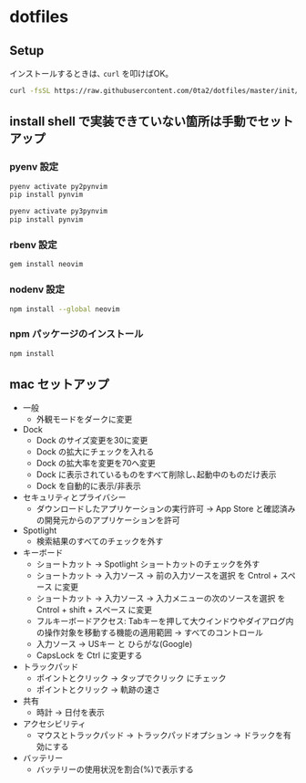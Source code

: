 # dotfiles

## Setup

インストールするときは､ `curl` を叩けばOK。

```bash
curl -fsSL https://raw.githubusercontent.com/0ta2/dotfiles/master/init/install | bash
```

## install shell で実装できていない箇所は手動でセットアップ

### pyenv 設定

```bash
pyenv activate py2pynvim
pip install pynvim

pyenv activate py3pynvim
pip install pynvim
```

### rbenv 設定

```bash
gem install neovim
```

### nodenv 設定

```bash
npm install --global neovim
```

### npm パッケージのインストール

```bash
npm install
```

## mac セットアップ

- 一般
  - 外観モードをダークに変更
- Dock
  - Dock のサイズ変更を30に変更
  - Dock の拡大にチェックを入れる
  - Dock の拡大率を変更を70へ変更
  - Dock に表示されているものをすべて削除し､起動中のものだけ表示
  - Dock を自動的に表示/非表示
- セキュリティとプライバシー
  - ダウンロードしたアプリケーションの実行許可 -> App Store と確認済みの開発元からのアプリケーションを許可
- Spotlight
  - 検索結果のすべてのチェックを外す
- キーボード
  - ショートカット -> Spotlight ショートカットのチェックを外す
  - ショートカット -> 入力ソース -> 前の入力ソースを選択 を Cntrol + スペース に変更
  - ショートカット -> 入力ソース -> 入力メニューの次のソースを選択 を Cntrol + shift + スペース に変更
  - フルキーボードアクセス: Tabキーを押して大ウインドウやダイアログ内の操作対象を移動する機能の適用範囲 -> すべてのコントロール
  - 入力ソース -> USキー と ひらがな(Google)
  - CapsLock を Ctrl に変更する
- トラックパッド
  - ポイントとクリック -> タップでクリック にチェック
  - ポイントとクリック -> 軌跡の速さ
- 共有
  - 時計 -> 日付を表示
- アクセシビリティ
  - マウスとトラックパッド -> トラックパッドオプション -> ドラックを有効にする
- バッテリー
  - バッテリーの使用状況を割合(%)で表示する
